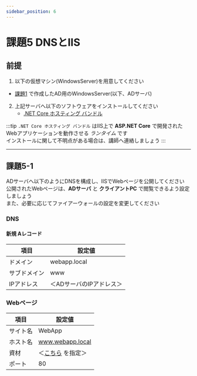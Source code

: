 ```yaml
---
sidebar_position: 6
---
```


# 課題5 DNSとIIS

## 前提
1. 以下の仮想マシン(WindowsServer)を用意してください
 - [課題1](../page1) で作成したAD用のWindowsServer(以下、ADサーバ)

2. ​上記サーバへ以下のソフトウェアをインストールしてください
   - [.NET Core ホスティング バンドル](https://learn.microsoft.com/ja-jp/aspnet/core/host-and-deploy/iis/hosting-bundle)

:::tip
`.NET Core ホスティング バンドル` はIIS上で **ASP.NET Core** で開発されたWebアプリケーションを動作させる *ランタイム* です  
インストールに関して不明点がある場合は、講師へ連絡しましょう
:::

-----

## 課題5-1
ADサーバへ以下のようにDNSを構成し、IISでWebページを公開してください 
公開されたWebページは、**ADサーバ** と **クライアントPC** で閲覧できるよう設定しましょう   
​
また、必要に応じてファイアーウォールの設定を変更してください

### DNS

#### 新規 Aレコード

| 項目     | 設定値            |
| ------ | -------------- |
| ドメイン   | webapp.local   |
| サブドメイン | www            |
| IPアドレス | ＜ADサーバのIPアドレス＞ |


### Webページ

| 項目   | 設定値              |
| ---- | ---------------- |
| サイト名 | WebApp           |
| ホスト名 | www.webapp.local |
| 資材   | ＜[こちら](../file/WebSampleProject.zip) を指定＞        |
| ポート  | 80             |